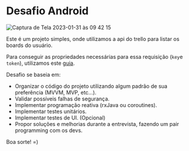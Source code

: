 # Desafio Android

![Captura de Tela 2023-01-31 às 09 42 15](https://user-images.githubusercontent.com/8430108/215763921-67430db9-6ccc-4200-b87e-534bf81787ba.png)

Este é um projeto simples, onde utilizamos a api do trello para listar os boards do usuário.

Para conseguir as propriedades necessárias para essa requisição (`key`e `token`), utilizamos este [guia](https://developer.atlassian.com/cloud/trello/guides/rest-api/api-introduction/).

Desafio se baseia em:
- Organizar o código do projeto utilizando algum padrão de sua preferência (MVVM, MVP, etc...).
- Validar possíveis falhas de segurança.
- Implementar programação reativa (rxJava ou coroutines).
- Implementar testes unitários.
- Implementar testes de UI. (Opcional)
- Propor soluções e melhorias durante a entrevista, fazendo um pair programming com os devs.

Boa sorte! =)
